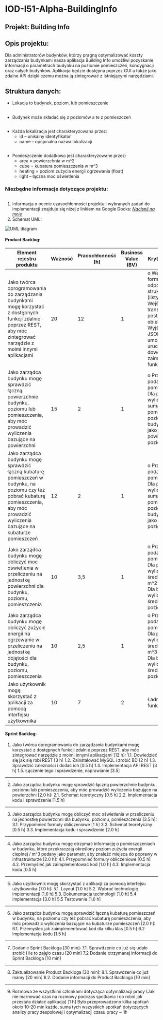# IOD-I51-Alpha-BuildingInfo
## Projekt: Building Info
## Opis projektu:

Dla administratorów budynków, którzy pragną optymalizować koszty zarządzania budynkami  nasza aplikacja Building Info umożliwi pozyskanie informacji o parametrach budynku na poziomie pomieszczeń, kondygnacji oraz całych budynków. Aplikacja będzie dostępna poprzez GUI a także jako zdalne API dzięki czemu można ją zintegrować z istniejącymi narzędziami.
 ## Struktura danych:
* Lokacja to budynek, poziom, lub pomieszczenie
##
* Budynek może składać się z poziomów a te z pomieszczeń
##
* Każda lokalizacja jest charakteryzowana przez:
  *  id – unikalny identyfikator
  *  name – opcjonalna nazwa lokalizacji
##
* Pomieszczenie dodatkowo jest charakteryzowane przez:
  *    area = powierzchnia w m^2
  *    cube = kubatura pomieszczenia w m^3
  *    heating = poziom zużycia energii ogrzewania (float)
  *    light – łączna moc oświetlenia
 ### Niezbędne informacje dotyczące projektu:
 ##
1. Informacja o ocenie czasochłonności projektu i wybranych zadań do implementacji znajduje się niżej z linkiem na Google Docks:
 [*Nacisnij na mnie*](https://docs.google.com/spreadsheets/d/1hf-mf7IO9Z-v3826LD75ZTwRdHropKfN/edit#gid=795588837)
2. Schemat UML:

![UML diagram](https://user-images.githubusercontent.com/72620745/209119575-3ccbf8af-4b1b-433f-87fe-60eef96d8c41.png)

#### Product Backlog:

<html>
<body>
<!--StartFragment--><google-sheets-html-origin><meta name="sheets-banding" data-sheets-range="A1:E7" data-sheets-banding-properties="{&quot;1&quot;:{&quot;1&quot;:{&quot;2&quot;:18434,&quot;4&quot;:{&quot;1&quot;:3,&quot;3&quot;:4},&quot;14&quot;:{&quot;1&quot;:3,&quot;3&quot;:4},&quot;17&quot;:1},&quot;2&quot;:{&quot;2&quot;:18434,&quot;4&quot;:{&quot;1&quot;:2,&quot;2&quot;:12111076},&quot;14&quot;:{&quot;1&quot;:2,&quot;2&quot;:12111076},&quot;17&quot;:0},&quot;3&quot;:1,&quot;4&quot;:{&quot;2&quot;:18434,&quot;4&quot;:{&quot;1&quot;:2,&quot;2&quot;:14411249},&quot;14&quot;:{&quot;1&quot;:2,&quot;2&quot;:14411249},&quot;17&quot;:0},&quot;5&quot;:1}}"><!--td {border: 1px solid #cccccc;}br {mso-data-placement:same-cell;}-->

Element rejestru produktu | Ważność | Pracochłonność [h] | Business Value (BV) | Kryteria akceptacji
-- | -- | -- | -- | --
Jako twórca oprogramowania do zarządzania budynkami mogę korzystać z dostępnych funkcji zdalnie poprzez REST, aby móc  zintegrować narzędzie z moimi innymi aplikacjami | 20 | 12 | 1 | o Wejście w formacie JSON odpowiadające strukturze budynku (listy, słowniki)o Wejście transformowane do postaci modelu obiektowego o Wyjście w formacie JSONo REST API umożliwia uruchomienie dowolnej aktualnie zaimplementowanej funkcji.
Jako zarządca budynku mogę sprawdzić łączną powierzchnie budynku, poziomu lub pomieszczenia, aby móc prowadzić wyliczenia bazujące na powierzchni | 15 | 2 | 1 | o Prawidłowo podawane dla pomieszczeniao Dla poziomu wyliczane jako suma powierzchni pomieszczeń na poziomieo Dla budynku wyliczane jako suma powierzchni poziomów
Jako zarządca budynku mogę sprawdzić łączną kubaturę pomieszczeń w budynku, na poziomu czy też pobrać kubaturę pomieszczenia, aby móc prowadzić wyliczenia bazujące na kubaturze pomieszczeń | 12 | 2 | 1 | o Prawidłowo podawane dla pomieszczeniao Dla poziomu wyliczane jako suma kubatury pomieszczeń na poziomieo Dla budynku wyliczane jako suma kubatury poziomów
Jako zarządca budynku mogę obliczyć moc oświetlenia w przeliczeniu na jednostkę powierzchni dla budynku, poziomu, pomieszczenia | 10 | 3,5 | 1 | o Prawidłowo podawane dla pomieszczeniao Dla poziomu wyliczane jako średnia moc na m^2 na poziomieo Dla budynku wyliczane jako średnia moc na poziomach
Jako zarządca budynku mogę obliczyć zużycie energii na ogrzewanie w przeliczeniu na jednostkę objętości dla budynku, poziomu, pomieszczenia | 10 | 2,5 | 1 | o Prawidłowo podawane dla pomieszczeniao Dla poziomu wyliczane jako średnie zużycie na m^3 na poziomieo Dla budynku wyliczane jako średnie zużycie na poziomach
Jako użytkownik mogę skorzystać z aplikacji za pomocą interfejsu użytkownika | 10 | 7 | 2 | Ładnie graficznie i funkcjonalnie

<!--EndFragment-->
</body>
</html>

#### Sprint Backlog:

1. Jako twórca oprogramowania do zarządzania budynkami mogę korzystać z dostępnych funkcji zdalnie poprzez REST, aby móc  zintegrować narzędzie z moimi innymi aplikacjami [12 h]:
1.1. Dowiedzieć się jak się robi REST [3 h]
1.2. Zainstalować MySQL i zrobić BD [2 h]
1.3. Sprawdzić zależności i dodać ich [0.5 h]
1.4. Implementacja API REST [3 h]
1.5. Łączenie tego i sprawdzenie, naprawianie [3.5]
______________________________________________________________________________
2. Jako zarządca budynku mogę sprawdzić łączną powierzchnie budynku, poziomu lub pomieszczenia, aby móc prowadzić wyliczenia bazujące na powierzchni [2.0 h]:
2.1. Schemat teoretyczny [0.5 h]
2.2. Implementacja kodu i sprawdzenie [1.5 h]
______________________________________________________________________________
3. Jako zarządca budynku mogę obliczyć moc oświetlenia w przeliczeniu na jednostkę powierzchni dla budynku, poziomu, pomieszczenia [3.5 h]:
3.1. Przypomnieć formuły obliczeniowe [1 h]
3.2. Schemat teoretyczny [0.5 h]
3.3. Implementacja kodu i sprawdzenie [2.0 h]
______________________________________________________________________________
4. Jako zarządca budynku mogę otrzymać informację o pomieszczeniach w budynku, które przekraczają określony poziom zużycia energii cieplnej / m^3 podany jako parametr, aby znaleźć miejsca do poprawy w infrastrukturze [2.0 h]:
4.1. Przypomnieć formuły obliczeniowe [0.5 h]
4.2. Przemyśleć jak zaimplementować kod [1.0 h]
4.3. Implementacja kodu [0.5 h] 
______________________________________________________________________________
5. Jako użytkownik mogę skorzystać z aplikacji za pomocą interfejsu użytkownika [7.0 h]: 
5.1. Layout [1.0 h]
5.2. Wybrać technologię implementacji [1.0 h]
5.3. Dokumentacja technologii [1.0 h]
5.4 Implementacja [3.0 h]
5.5 Testowanie [1.0 h]
______________________________________________________________________________
6. Jako zarządca budynku mogę sprawdzić łączną kubaturę pomieszczeń w budynku, na poziomu czy też pobrać kubaturę pomieszczenia, aby móc prowadzić wyliczenia bazujące na kubaturze pomieszczeń [2.0 h]:
6.1. Przemyśleć jak zaimplementować kod dla kilku klas [0.5 h]
6.2 Implementacja kodu [1.5 h]
______________________________________________________________________________
7. Dodanie Sprint Backloga [30 min]:
7.1. Sprawdzenie co już się udało zrobić i ile to zajęło czasu [20 min]
7.2 Dodanie otrzymanej informacji do Sprint Backloga [10 min]
______________________________________________________________________________
8. Zaktualizowanie Product Backloga [30 min]:
8.1. Sprawdzenie co już mamy [20 min]
8.2. Dodanie informacji do Product Backloga [10 min]
______________________________________________________________________________
9. Rozmowa ze wszystkimi członkami dotycząca optymalizacji pracy (Jak nie marnować czas na rozmowy podczas spotkania i co robić jak przestała działać aplikacja) [1 h]
Było przeprowadzono kilka spotkań około 10-20 min każde, suma tych wszystkich spotkań dotyczących analizy pracy zespołowej i optymalizacji czasu pracy ~ 1h








